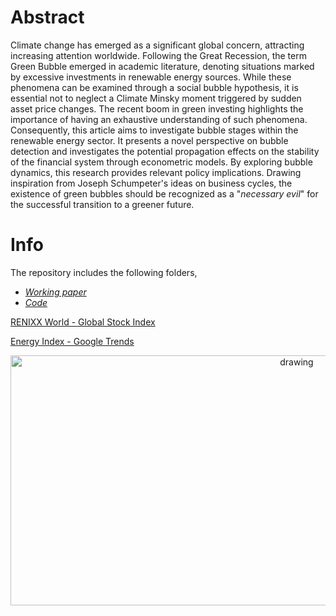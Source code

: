 # Abstract
Climate change has emerged as a significant global concern, attracting increasing attention worldwide. Following the Great Recession, the term Green Bubble emerged in academic literature, denoting situations marked by excessive investments in renewable energy sources.
While these phenomena can be examined through a social bubble hypothesis, it is essential not to neglect a Climate Minsky moment triggered by sudden asset price changes. The recent boom in green investing highlights the importance of having an exhaustive understanding of such phenomena. Consequently, this article aims to investigate bubble stages within the renewable energy sector. It presents a novel perspective on bubble detection and investigates the potential propagation effects on the stability of the financial system through econometric models. By exploring bubble dynamics, this research provides relevant policy implications. Drawing inspiration from Joseph Schumpeter's ideas on business cycles, the existence of green bubbles should be recognized as a "*necessary evil*" for the successful transition to a greener future.

  # Info
The repository includes the following folders,
* *[Working paper](https://github.com/GianVriz/Green-bubble-detection-and-propagation-in-the-energy-market/tree/main/Working%20paper)* 
* *[Code](https://github.com/GianVriz/Green-bubble-detection-and-propagation-in-the-energy-market/tree/main/Code)*

[RENIXX World - Global Stock Index](https://www.renewable-energy-industry.com/stocks/)

[Energy Index - Google Trends](https://trends.google.it/trends/explore?date=all&q=Energy%20index&hl=it)

 <p align="center">
 <img src="https://github.com/GianVriz/Green-bubble-detection-and-propagation-in-the-energy-market/blob/main/Working%20paper/Bubble_d.png" alt="drawing" width="900" height="400"/> 
